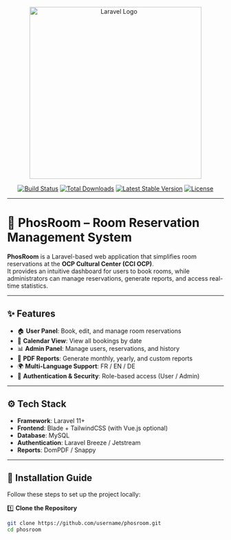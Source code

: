 <p align="center">
  <a href="https://laravel.com" target="_blank">
    <img src="https://raw.githubusercontent.com/laravel/art/master/logo-lockup/5%20SVG/2%20CMYK/1%20Full%20Color/laravel-logolockup-cmyk-red.svg" width="400" alt="Laravel Logo">
  </a>
</p>

<p align="center">
  <a href="https://github.com/username/phosroom/actions"><img src="https://github.com/username/phosroom/workflows/tests/badge.svg" alt="Build Status"></a>
  <a href="https://packagist.org/packages/laravel/laravel"><img src="https://img.shields.io/packagist/dt/laravel/laravel" alt="Total Downloads"></a>
  <a href="https://packagist.org/packages/laravel/laravel"><img src="https://img.shields.io/packagist/v/laravel/laravel" alt="Latest Stable Version"></a>
  <a href="https://opensource.org/licenses/MIT"><img src="https://img.shields.io/badge/License-MIT-blue.svg" alt="License"></a>
</p>

---

# 📌 PhosRoom – Room Reservation Management System

**PhosRoom** is a Laravel-based web application that simplifies room reservations at the **OCP Cultural Center (CCI OCP)**.  
It provides an intuitive dashboard for users to book rooms, while administrators can manage reservations, generate reports, and access real-time statistics.  

---

## ✨ Features

- 🏠 **User Panel**: Book, edit, and manage room reservations  
- 📅 **Calendar View**: View all bookings by date  
- 📊 **Admin Panel**: Manage users, reservations, and history  
- 📑 **PDF Reports**: Generate monthly, yearly, and custom reports  
- 🌍 **Multi-Language Support**: FR / EN / DE  
- 🔐 **Authentication & Security**: Role-based access (User / Admin)  

---

## ⚙️ Tech Stack

- **Framework**: Laravel 11+  
- **Frontend**: Blade + TailwindCSS (with Vue.js optional)  
- **Database**: MySQL  
- **Authentication**: Laravel Breeze / Jetstream  
- **Reports**: DomPDF / Snappy  

---

## 🚀 Installation Guide

Follow these steps to set up the project locally:

1️⃣ **Clone the Repository**
```bash
git clone https://github.com/username/phosroom.git
cd phosroom
